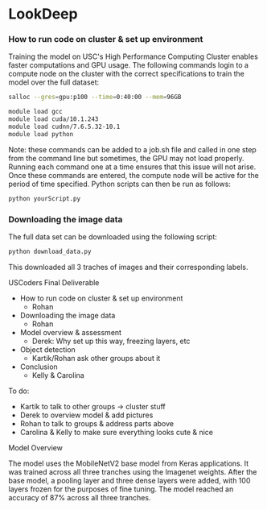 # LookDeep

### How to run code on cluster & set up environment

Training the model on USC's High Performance Computing Cluster enables faster computations and GPU usage. The following commands login to a compute node on the cluster with the correct specifications to train the model over the full dataset:

``` bash
salloc --gres=gpu:p100 --time=0:40:00 --mem=96GB

module load gcc
module load cuda/10.1.243
module load cudnn/7.6.5.32-10.1
module load python
```
Note: these commands can be added to a job.sh file and called in one step from the command line but sometimes, the GPU may not load properly. Running each command one at a time ensures that this issue will not arise. 
Once these commands are entered, the compute node will be active for the period of time specified. Python scripts can then be run as follows: 
``` bash
python yourScript.py
```

### Downloading the image data

The full data set can be downloaded using the following script:
``` bash
python download_data.py
```
This downloaded all 3 traches of images and their corresponding labels. 





USCoders Final Deliverable
- How to run code on cluster & set up environment
   - Rohan
- Downloading the image data
   - Rohan
- Model overview & assessment
   - Derek: Why set up this way, freezing layers, etc
- Object detection 
   - Kartik/Rohan ask other groups about it
- Conclusion
   - Kelly & Carolina

To do: 
- Kartik to talk to other groups -> cluster stuff
- Derek to overview model & add pictures
- Rohan to talk to groups & address parts above
- Carolina & Kelly to make sure everything looks cute & nice


Model Overview

The model uses the MobileNetV2 base model from Keras applications. It was trained across all three tranches using the Imagenet weights. After the base model, a pooling layer and three dense layers were added, with 100 layers frozen for the purposes of fine tuning. The model reached an accuracy of 87% across all three tranches.
